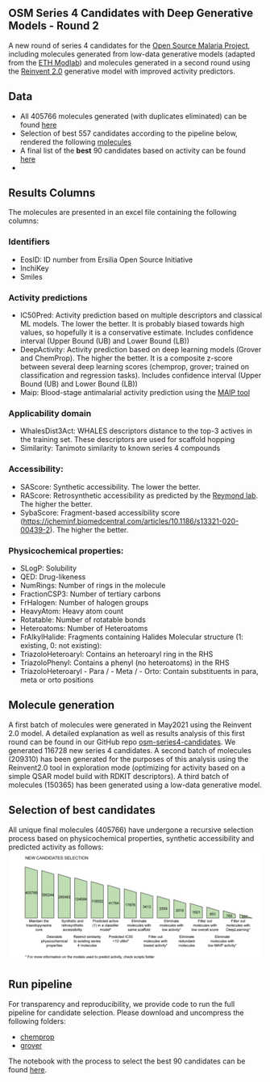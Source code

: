 ## OSM Series 4 Candidates with Deep Generative Models - Round 2

A new round of series 4 candidates for the [Open Source Malaria Project](https://github.com/opensourcemalaria), including molecules generated from low-data generative models (adapted from the [ETH Modlab](https://github.com/ETHmodlab/virtual_libraries)) and molecules generated in a second round using the [Reinvent 2.0](https://github.com/MolecularAI/Reinvent) generative model with improved activity predictors.

## Data

- All 405766 molecules generated (with duplicates eliminated) can be found [here](https://github.com/ersilia-os/osm-series4-candidates-2/blob/main/scripts/results/data_0.csv)
- Selection of best 557 candidates according to the pipeline below, rendered the following [molecules](https://github.com/ersilia-os/osm-series4-candidates-2/blob/main/scripts/results/data_13.csv)
- A final list of the **best** 90 candidates based on activity can be found [here](https://github.com/ersilia-os/osm-series4-candidates-2/blob/main/scripts/results/eosi_s4_candidates_90.csv)
- 

## Results Columns

The molecules are presented in an excel file containing the following columns:

### Identifiers

- EosID: ID number from Ersilia Open Source Initiative
- InchiKey
- Smiles

### Activity predictions

- IC50Pred: Activity prediction based on multiple descriptors and classical ML models. The lower the better. It is probably biased towards high values, so hopefully it is a conservative estimate. Includes confidence interval (Upper Bound (UB) and Lower Bound (LB))
- DeepActivity: Activity prediction based on deep learning models (Grover and ChemProp). The higher the better. It is a composite z-score between several deep learning scores (chemprop, grover; trained on classification and regression tasks). Includes confidence interval (Upper Bound (UB) and Lower Bound (LB))
- Maip: Blood-stage antimalarial activity prediction using the [MAIP tool](https://www.ebi.ac.uk/chembl/maip/)

### Applicability domain

- WhalesDist3Act: WHALES descriptors distance to the top-3 actives in the training set. These
descriptors are used for scaffold hopping
- Similarity: Tanimoto similarity to known series 4 compounds

### Accessibility:

- SAScore: Synthetic accessibility. The lower the better.
- RAScore: Retrosynthetic accessibility as predicted by the [Reymond lab](https://github.com/reymond-group/RAscore). The higher the better.
- SybaScore: Fragment-based accessibility score (https://jcheminf.biomedcentral.com/articles/10.1186/s13321-020-00439-2). The higher the better.

### Physicochemical properties:

- SLogP: Solubility
- QED: Drug-likeness
- NumRings: Number of rings in the molecule
- FractionCSP3: Number of tertiary carbons
- FrHalogen: Number of halogen groups
- HeavyAtom: Heavy atom count
- Rotatable: Number of rotatable bonds
- Heteroatoms: Number of Heteroatoms
- FrAlkylHalide: Fragments containing Halides
Molecular structure (1: existing, 0: not existing):
- TriazoloHeteroaryl: Contains an heteroaryl ring in the RHS
- TriazoloPhenyl: Contains a phenyl (no heteroatoms) in the RHS
- TriazoloHeteroaryl - Para / - Meta / - Orto: Contain substituents in para, meta or orto positions

## Molecule generation

A first batch of molecules were generated in May2021 using the Reinvent 2.0 model. A detailed explanation as well as results analysis of this first round can be found in our GitHub repo [osm-series4-candidates](https://github.com/ersilia-os/osm-series4-candidates). We generated 116728 new series 4 candidates.
A second batch of molecules (209310) has been generated for the purposes of this analysis using the Reinvent2.0 tool in exploration mode (optimizing for activity based on a simple QSAR model build with RDKIT descriptors).
A third batch of molecules (150365) has been generated using a low-data generative model.

## Selection of best candidates

All unique final molecules (405766) have undergone a recursive selection process based on physicochemical properties, synthetic accessibility and predicted activity as follows:
![](images/selection01.png)


## Run pipeline

For transparency and reproducibility, we provide code to run the full pipeline for candidate selection. Please download and uncompress the following folders:

* [chemprop](https://drive.google.com/file/d/1WDN3NRTC4T98f-6St9YT8wDXO8foZOg5/view?usp=sharing)
* [grover](https://drive.google.com/file/d/11_zSh1635KcP6GGgiVTozmE96A1N-z-U/view?usp=sharing)

The notebook with the process to select the best 90 candidates can be found [here](https://deepnote.com/project/Open-Source-Malaria-Series-4-Round-2-Zq8tjyh_Q4qjsK0NKdSk0A/%2Feosi_s4_candidates_90.csv).
